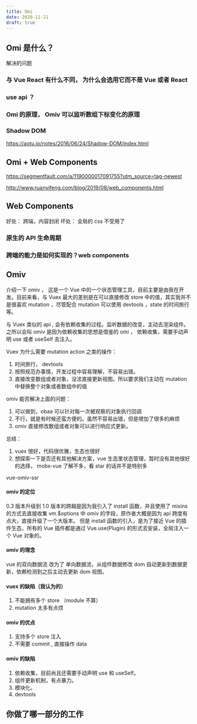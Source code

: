 ```yaml
---
title: Omi
date: 2020-11-21
draft: true
---
```


<!-- TODO: -->

## Omi 是什么？

解决的问题

### 与 Vue React 有什么不同， 为什么会选用它而不是 Vue 或者 React

### use api ？

### Omi 的原理， Omiv 可以监听数组下标变化的原理

### Shadow DOM

https://aotu.io/notes/2016/06/24/Shadow-DOM/index.html

## Omi + Web Components

https://segmentfault.com/a/1190000017091755?utm_source=tag-newest

http://www.ruanyifeng.com/blog/2019/08/web_components.html

## Web Components

好处： 跨端，内容封闭
坏处： 全局的 css 不受用了

### 原生的 API 生命周期

### 跨端的能力是如何实现的？web components

## Omiv

介绍一下 omiv ， 这是一个 Vue 中的一个状态管理工具，目前主要是由我在开发。目前来看，与 Vuex 最大的差别是在可以直接修改 store 中的值，其实我并不是很喜欢 mutation ，尽管配合 mutation 可以使用 devtools ，state 的时间旅行等。

与 Vuex 类似的 api , 会有依赖收集的过程。监听数据的改变，主动去渲染组件。 之所以会叫 omiv 是因为依赖收集的思想是借鉴的 omi ， 依赖收集，需要手动声明 use 或者 useSelf 去注入。

Vuex 为什么需要 mutation action 之类的操作：

1. 时间旅行， devtools
2. 按照规范办事情，开发过程中容易理解，不容易出错。
3. 直接改变数组或者对象，没法直接更新视图。所以要求我们主动在 mutation 中替换整个对象或者数组中的值

omiv 能否解决上面的问题：

1. 可以做到，obaa 可以针对每一次被观察的对象执行回调
2. 不行，就是有时候还蛮方便的。虽然不容易出错，但是增加了很多的麻烦
3. omiv 直接修改数组或者对象可以进行响应式更新。

总结：

1. vuex 很好，代码很优雅，生态也很好
2. 想探索一下是否还有其他解决方案，vue 生态里状态管理，暂时没有其他很好的选择， mobx-vue 了解不多，看 star 的话并不是特别多

vue-omiv-ssr

#### omiv 的定位

0.3 版本升级到 1.0 版本的跨越是因为我引入了 install 函数，并且使用了 mixins 的方式去直接收集 vm.\$options 中 omiv 的字段，原作者大概是因为 api 跨度有点大，直接升级了一个大版本。 但是 install 函数的引入，是为了接近 Vue 的插件生态，所有的 Vue 插件都是通过 Vue.use(Plugin) 的形式去安装，全局注入一个 Vue 对象的。

#### omiv 的理念

vue 的双向数据流 改为了 单向数据流，从组件数据修改 dom 自动更新到数据更新，依赖检测到之后主动去更新 dom 视图。

#### vuex 的缺陷（我认为的）

1. 不能拥有多个 store （module 不算）
2. mutation 太多有点烦

#### omiv 的优点

1. 支持多个 store 注入
2. 不需要 commit , 直接操作 data

#### omiv 的缺陷

1. 依赖收集，目前尚且还需要手动声明 use 和 useSelf。
2. 组件更新机制，有点暴力。
3. 模块化。
4. devtools

## 你做了哪一部分的工作
